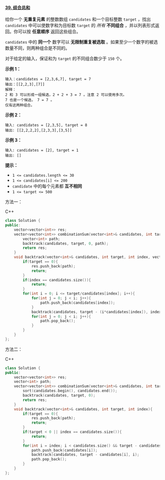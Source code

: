 #### [39. 组合总和](https://leetcode-cn.com/problems/combination-sum/)

给你一个 **无重复元素** 的整数数组 `candidates` 和一个目标整数 `target` ，找出 `candidates` 中可以使数字和为目标数 `target` 的 *所有* **不同组合** ，并以列表形式返回。你可以按 **任意顺序** 返回这些组合。

`candidates` 中的 **同一个** 数字可以 **无限制重复被选取** 。如果至少一个数字的被选数量不同，则两种组合是不同的。 

对于给定的输入，保证和为 `target` 的不同组合数少于 `150` 个。

 

**示例 1：**

```
输入：candidates = [2,3,6,7], target = 7
输出：[[2,2,3],[7]]
解释：
2 和 3 可以形成一组候选，2 + 2 + 3 = 7 。注意 2 可以使用多次。
7 也是一个候选， 7 = 7 。
仅有这两种组合。
```

**示例 2：**

```
输入: candidates = [2,3,5], target = 8
输出: [[2,2,2,2],[2,3,3],[3,5]]
```

**示例 3：**

```
输入: candidates = [2], target = 1
输出: []
```

 

**提示：**

- `1 <= candidates.length <= 30`
- `1 <= candidates[i] <= 200`
- `candidate` 中的每个元素都 **互不相同**
- `1 <= target <= 500`



方法一：

C++

```c++
class Solution {
public:
    vector<vector<int>> res;
    vector<vector<int>> combinationSum(vector<int>& candidates, int target) {
        vector<int> path;
        backtrack(candidates, target, 0, path);
        return res;
    }
    void backtrack(vector<int>& candidates, int target, int index, vector<int>& path){
        if(target == 0){
            res.push_back(path);
            return;
        }
        if(index == candidates.size()){
            return;
        }
        for(int i = 0; i <= target/candidates[index]; i++){
            for(int j = 0; j < i; j++){
                path.push_back(candidates[index]);
            }
            backtrack(candidates, target - (i*candidates[index]), index + 1, path);
            for(int j = 0; j < i; j++){
                path.pop_back();
            }
        }
    }
};
```



方法二：

C++

```c++
class Solution {
public:
    vector<vector<int>> res;
    vector<int> path;
    vector<vector<int>> combinationSum(vector<int>& candidates, int target) {
        sort(candidates.begin(), candidates.end());
        backtrack(candidates, target, 0);
        return res;
    }
    void backtrack(vector<int>& candidates, int target, int index){
        if(target == 0){
            res.push_back(path);
            return;
        }
        if(target < 0 || index == candidates.size()){
            return;
        }
        for(int i = index; i < candidates.size() && target - candidates[i] >= 0 ; i++){
            path.push_back(candidates[i]);
            backtrack(candidates, target - candidates[i], i);
            path.pop_back();
        }
    }
};
```

